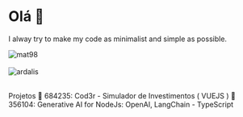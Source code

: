 # Olá 👋
I alway try to make my code as minimalist and simple as possible.

<div>
  <img align="center" src="https://github-readme-stats.vercel.app/api?username=mat98&show_icons=true&theme=dark" alt="mat98" />
<div/>
<br />
  
<div>
  <img align="center" src="https://github-readme-stats.vercel.app/api/top-langs/?username=mat98&layout=compact&hide=html&theme=dark" alt="ardalis" />
<div/>
<br />

Projetos
🔹 684235: Cod3r - Simulador de Investimentos ( VUEJS )
🔹 356104: Generative AI for NodeJs: OpenAI, LangChain - TypeScript
